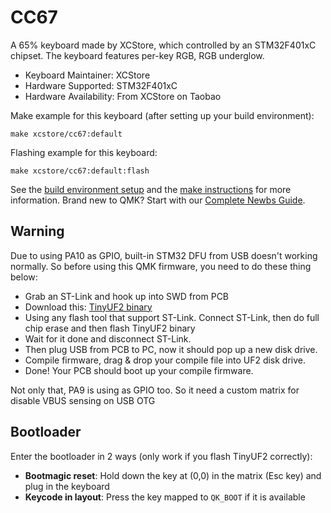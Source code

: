 # CC67

A 65% keyboard made by XCStore, which controlled by an STM32F401xC chipset. The keyboard features per-key RGB, RGB underglow.

* Keyboard Maintainer: XCStore
* Hardware Supported: STM32F401xC
* Hardware Availability: From XCStore on Taobao

Make example for this keyboard (after setting up your build environment):

    make xcstore/cc67:default

Flashing example for this keyboard:

    make xcstore/cc67:default:flash

See the [build environment setup](https://docs.qmk.fm/#/getting_started_build_tools) and the [make instructions](https://docs.qmk.fm/#/getting_started_make_guide) for more information. Brand new to QMK? Start with our [Complete Newbs Guide](https://docs.qmk.fm/#/newbs).

## Warning

Due to using PA10 as GPIO, built-in STM32 DFU from USB doesn't working normally. So before using this QMK firmware, you need to do these thing below:

* Grab an ST-Link and hook up into SWD from PCB
* Download this: [TinyUF2 binary](https://github.com/HorrorTroll/tinyuf2/blob/stm32f401/ports/stm32f4/build/stm32f401ce_discovery/tinyuf2-stm32f401ce_discovery.bin)
* Using any flash tool that support ST-Link. Connect ST-Link, then do full chip erase and then flash TinyUF2 binary
* Wait for it done and disconnect ST-Link.
* Then plug USB from PCB to PC, now it should pop up a new disk drive.
* Compile firmware, drag & drop your compile file into UF2 disk drive.
* Done! Your PCB should boot up your compile firmware.

Not only that, PA9 is using as GPIO too. So it need a custom matrix for disable VBUS sensing on USB OTG

## Bootloader

Enter the bootloader in 2 ways (only work if you flash TinyUF2 correctly):

* **Bootmagic reset**: Hold down the key at (0,0) in the matrix (Esc key) and plug in the keyboard
* **Keycode in layout**: Press the key mapped to `QK_BOOT` if it is available
